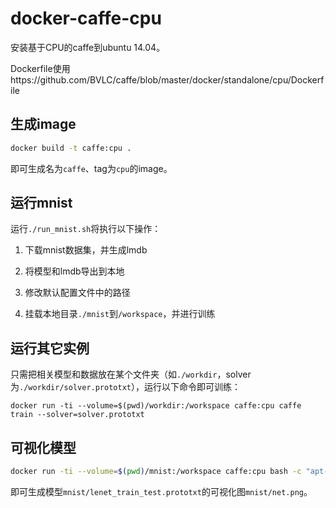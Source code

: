 # docker-caffe-cpu

安装基于CPU的caffe到ubuntu 14.04。

Dockerfile使用https://github.com/BVLC/caffe/blob/master/docker/standalone/cpu/Dockerfile

## 生成image

```bash
docker build -t caffe:cpu .
```
即可生成名为`caffe`、tag为`cpu`的image。

## 运行mnist

运行`./run_mnist.sh`将执行以下操作：

1. 下载mnist数据集，并生成lmdb

2. 将模型和lmdb导出到本地

3. 修改默认配置文件中的路径

4. 挂载本地目录`./mnist`到`/workspace`，并进行训练

## 运行其它实例

只需把相关模型和数据放在某个文件夹（如`./workdir`，solver为`./workdir/solver.prototxt`），运行以下命令即可训练：
```
docker run -ti --volume=$(pwd)/workdir:/workspace caffe:cpu caffe train --solver=solver.prototxt
```

## 可视化模型

```bash
docker run -ti --volume=$(pwd)/mnist:/workspace caffe:cpu bash -c "apt-get update; apt-get install -y graphviz; python /opt/caffe/python/draw_net.py lenet_train_test.prototxt net.png"
```
即可生成模型`mnist/lenet_train_test.prototxt`的可视化图`mnist/net.png`。
